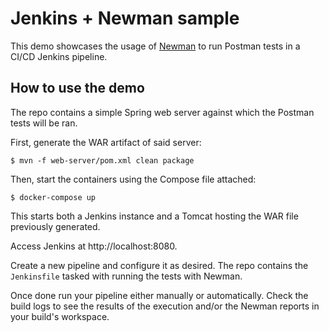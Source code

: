 # Jenkins + Newman sample

This demo showcases the usage of [Newman](https://www.npmjs.com/package/newman) to run Postman tests in a CI/CD Jenkins pipeline.

## How to use the demo

The repo contains a simple Spring web server against which the Postman tests will be ran.

First, generate the WAR artifact of said server:

``` $ mvn -f web-server/pom.xml clean package ```

Then, start the containers using the Compose file attached:

``` $ docker-compose up ```

This starts both a Jenkins instance and a Tomcat hosting the WAR file previously generated.

Access Jenkins at http://localhost:8080. 

Create a new pipeline and configure it as desired. The repo contains the `Jenkinsfile` tasked with running the tests with Newman.

Once done run your pipeline either manually or automatically. Check the build logs to see the results of the execution and/or the Newman reports in your build's workspace.